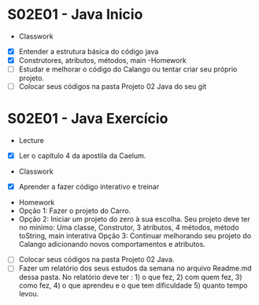 # S02E01 - Java Inicio
- Classwork
- [x] Entender a estrutura básica do código java
- [x] Construtores, atributos, métodos, main
-Homework
- [ ] Estudar e melhorar o código do Calango ou tentar criar seu próprio projeto.
- [ ]  Colocar seus códigos na pasta Projeto 02 Java do seu git

# S02E01 - Java Exercício
- Lecture
- [x] Ler o capítulo 4 da apostila da Caelum.
- Classwork
- [x] Aprender a fazer código interativo e treinar
- Homework
- Opção 1: Fazer o projeto do Carro.
- Opção 2: Iniciar um projeto do zero à sua escolha. Seu projeto deve ter no mínimo:
Uma classe, Construtor, 3 atributos, 4 métodos, método toString, main interativa
Opção 3: Continuar melhorando seu projeto do Calango adicionando novos comportamentos e atributos.
- [ ] Colocar seus códigos na pasta Projeto 02 Java.
- [ ] Fazer um relatório dos seus estudos da semana no arquivo Readme.md dessa pasta.
No relatório deve ter : 1) o que fez, 2) com quem fez, 3) como fez, 4) o que aprendeu e o que tem dificuldade 5) quanto tempo levou.